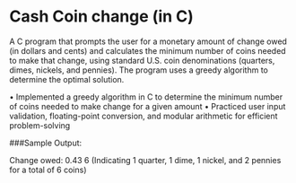 
# Cash Coin change (in C) 
A C program that prompts the user for a monetary amount of change owed (in dollars and cents) and calculates the minimum number of coins needed to make that change, using standard U.S. coin denominations (quarters, dimes, nickels, and pennies). The program uses a greedy algorithm to determine the optimal solution.

•	Implemented a greedy algorithm in C to determine the minimum number of coins needed to make change for a given amount
•	Practiced user input validation, floating-point conversion, and modular arithmetic for efficient problem-solving


###Sample Output:

Change owed: 0.43
6
(Indicating 1 quarter, 1 dime, 1 nickel, and 2 pennies for a total of 6 coins)

